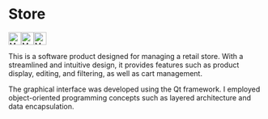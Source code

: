 # Store

<img src="https://raw.githubusercontent.com/Tarikul-Islam-Anik/Animated-Fluent-Emojis/master/Emojis/People%20with%20activities/Man%20in%20Tuxedo%20Light%20Skin%20Tone.png" alt="Man in Tuxedo Light Skin Tone" width="25" height="25" /><img src="https://raw.githubusercontent.com/Tarikul-Islam-Anik/Animated-Fluent-Emojis/master/Emojis/People%20with%20activities/Man%20in%20Tuxedo%20Light%20Skin%20Tone.png" alt="Man in Tuxedo Light Skin Tone" width="25" height="25" /><img src="https://raw.githubusercontent.com/Tarikul-Islam-Anik/Animated-Fluent-Emojis/master/Emojis/People%20with%20activities/Man%20in%20Tuxedo%20Light%20Skin%20Tone.png" alt="Man in Tuxedo Light Skin Tone" width="25" height="25" />



This is a software product designed for managing a retail store. With a streamlined and intuitive design, it provides features such as product display, editing, and filtering, as well as cart management.

The graphical interface was developed using the Qt framework. I employed object-oriented programming concepts such as layered architecture and data encapsulation.
